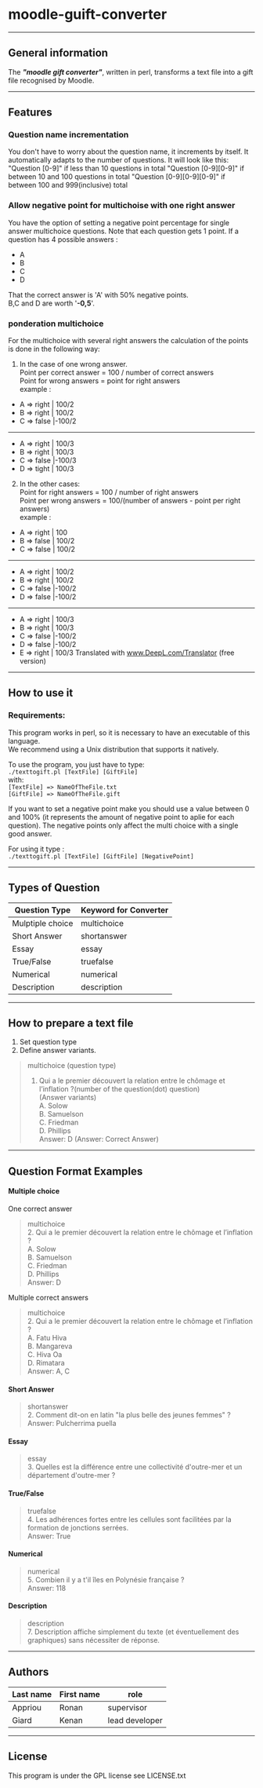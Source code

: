 # moodle-guift-converter

-----------------

## General information

The **_"moodle gift converter"_**, written in perl, transforms a text file into a gift file recognised by Moodle.

-----------------
## Features
### Question name incrementation
You don't have to worry about the question name, it increments by itself.
It automatically adapts to the number of questions.
It will look like this:
"Question [0-9]" if less than 10 questions in total
"Question [0-9][0-9]" if between 10 and 100 questions in total
"Question [0-9][0-9][0-9]" if between 100 and 999(inclusive) total

### Allow negative point for multichoise with one right answer
You have the option of setting a negative point percentage for single answer multichoice questions.
Note that each question gets 1 point.
If a question has 4 possible answers : 
- A
- B
- C
- D  

That the correct answer is 'A' with 50% negative points.  
B,C and D are worth '**-0,5**'.

### ponderation multichoice
For the multichoice with several right answers the calculation of the points is done in the following way:  
1. In the case of one wrong answer.  
Point per correct answer = 100 / number of correct answers  
Point for wrong answers = point for right answers  
example :
- A => right | 100/2
- B => right | 100/2
- C => false |-100/2
---
- A => right | 100/3
- B => right | 100/3
- C => false |-100/3
- D => tight | 100/3
2. In the other cases:  
Point for right answers = 100 / number of right answers  
Point per wrong answers = 100/(number of answers - point per right answers)  
example :  
- A => right | 100
- B => false | 100/2
- C => false | 100/2
---
- A => right | 100/2
- B => right | 100/2
- C => false |-100/2
- D => false |-100/2
---
- A => right | 100/3
- B => right | 100/3
- C => false |-100/2
- D => false |-100/2
- E => right | 100/3
Translated with www.DeepL.com/Translator (free version)

-----------------
## How to use it

### Requirements:

This program works in perl, so it is necessary to have an executable of this language.  
We recommend using a Unix distribution that supports it natively.


To use the program, you just have to type:  
`./texttogift.pl [TextFile] [GiftFile]`  
with:  
`[TextFile] => NameOfTheFile.txt`  
`[GiftFile] => NameOfTheFile.gift`

If you want to set a negative point make you should use a value between 0 and 100% (it represents the amount of negative point to aplie for each question).
The negative points only affect the multi choice with a single good answer.

For using it type  :   
`./texttogift.pl [TextFile] [GiftFile] [NegativePoint]`

-----------------

## Types of Question

|Question Type 	|Keyword for Converter
|------------ |----------
|Mulptiple choice 	|multichoice
|Short Answer 	|shortanswer
|Essay 	|essay
|True/False 	|truefalse
|Numerical 	|numerical
|Description 	|description

-----------------

## How to prepare a text file

1. Set question type
2. Define answer variants.

>multichoice (question type)  
>1.  Qui a le premier découvert la relation entre le chômage et l’inflation ?(number of the question(dot) question)  
>(Answer variants)  
>A.  Solow  
>B.  Samuelson  
>C.  Friedman  
>D.  Phillips  
>Answer:  D (Answer: Correct Answer)

-----------------

## Question Format Examples

#### Multiple choice

One correct answer
>multichoice  
>2. Qui a le premier découvert la relation entre le chômage et l’inflation ?  
>A. Solow  
>B. Samuelson  
>C. Friedman  
>D. Phillips  
>Answer: D

Multiple correct answers
>multichoice  
>2. Qui a le premier découvert la relation entre le chômage et l’inflation ?  
>A. Fatu Hiva  
>B. Mangareva  
>C. Hiva Oa  
>D. Rimatara  
>Answer: A, C


#### Short Answer

>shortanswer  
>2. Comment dit-on en latin "la plus belle des jeunes femmes" ?  
>Answer: Pulcherrima puella


#### Essay

>essay  
>3. Quelles est la différence entre une collectivité d'outre-mer et un département d'outre-mer ?


#### True/False

>truefalse  
>4. Les adhérences fortes entre les cellules sont facilitées par la formation de jonctions serrées.  
>Answer: True

#### Numerical

>numerical  
>5. Combien il y a t'il îles en Polynésie française ?  
>Answer: 118



#### Description

>description  
>7. Description affiche simplement du texte (et éventuellement des graphiques) sans nécessiter de réponse.

-----------------

## Authors

| Last name     |    First name   |      role      
|  -----------  |   ------------  |    --------   
|   Appriou     |      Ronan      |   supervisor   
|   Giard       |      Kenan      | lead developer 

-----------------
## License
This program is under the GPL license see LICENSE.txt
